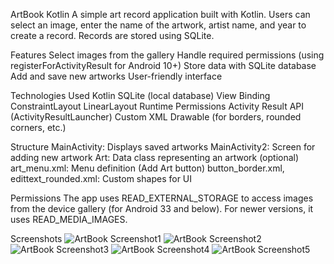 ArtBook Kotlin
A simple art record application built with Kotlin. Users can select an image, enter the name of the artwork, artist name, and year to create a record. Records are stored using SQLite.

Features
Select images from the gallery
Handle required permissions (using registerForActivityResult for Android 10+)
Store data with SQLite database
Add and save new artworks
User-friendly interface

Technologies Used
Kotlin
SQLite (local database)
View Binding
ConstraintLayout
LinearLayout
Runtime Permissions
Activity Result API (ActivityResultLauncher)
Custom XML Drawable (for borders, rounded corners, etc.)

Structure
MainActivity: Displays saved artworks
MainActivity2: Screen for adding new artwork
Art: Data class representing an artwork (optional)
art_menu.xml: Menu definition (Add Art button)
button_border.xml, edittext_rounded.xml: Custom shapes for UI

Permissions
The app uses READ_EXTERNAL_STORAGE to access images from the device gallery (for Android 33 and below). For newer versions, it uses READ_MEDIA_IMAGES.

Screenshots
![ArtBook Screenshot1](Screenshots/image1.png)
![ArtBook Screenshot2](Screenshots/image2.png)
![ArtBook Screenshot3](Screenshots/image3.png)
![ArtBook Screenshot4](Screenshots/image4.png)
![ArtBook Screenshot5](Screenshots/image5.png)

